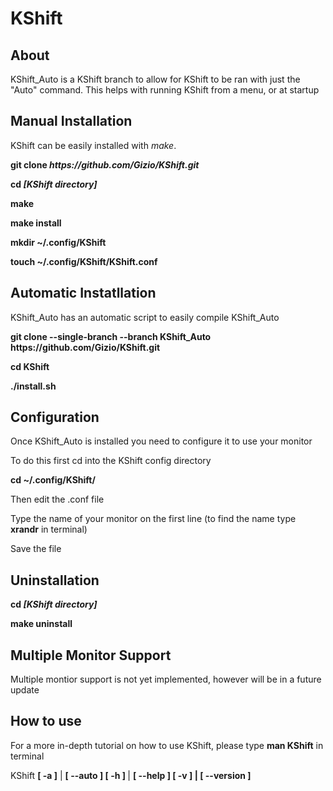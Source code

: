 # KShift

## About
<p>KShift_Auto is a KShift branch to allow for KShift to be ran with just the "Auto" command. This helps with running KShift from a menu, or at startup</p>

## Manual Installation
<p>KShift can be easily installed with <em>make</em>.</p>
<p><strong>git clone <em>https://github.com/Gizio/KShift.git</em></strong></p>
<p><strong>cd <em>[KShift directory]</em></strong></p>
<p><strong>make</strong></p>
<p><strong>make install</strong></p>
<p><strong>mkdir ~/.config/KShift</strong></p>
<p><strong>touch ~/.config/KShift/KShift.conf</strong></p>

## Automatic Instatllation
<p>KShift_Auto has an automatic script to easily compile KShift_Auto
<p><strong>git clone --single-branch --branch KShift_Auto https://github.com/Gizio/KShift.git</strong></p>
<p><strong>cd KShift</strong></p>
<p><strong>./install.sh</strong></p>

## Configuration
<p>Once KShift_Auto is installed you need to configure it to use your monitor</p>
<p>To do this first cd into the KShift config directory</p>
<p><strong>cd ~/.config/KShift/</strong></p>
<p>Then edit the .conf file</p>
<p>Type the name of your monitor on the first line (to find the name type <strong>xrandr</strong> in terminal)</p>
<p>Save the file</p>

## Uninstallation
<p><strong>cd <em>[KShift directory]</em></strong></p>
<p><strong>make uninstall</strong></p>

## Multiple Monitor Support
<p>Multiple montior support is not yet implemented, however will be in a future update</p>

## How to use
<p> For a more in-depth tutorial on how to use KShift, please type <strong>man KShift</strong> in terminal
<br>
<p> KShift </strong> <strong> [ -a ]</strong> | <strong> [ --auto ] [ -h ] </strong> | <strong> [ --help ] [ -v ] <strong> | [ --version ]
